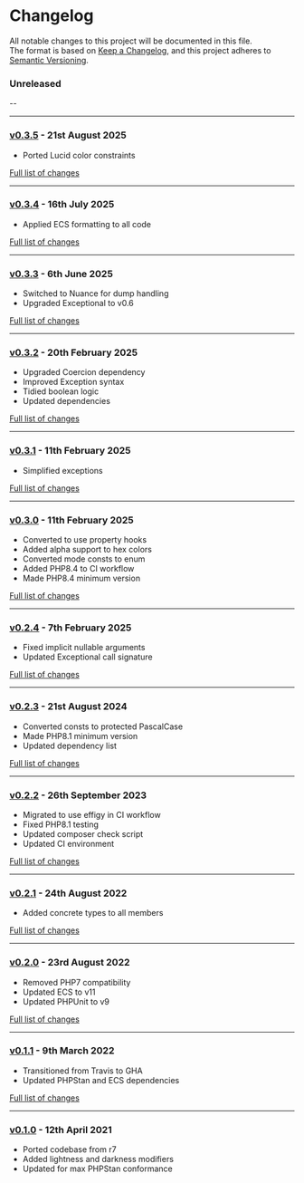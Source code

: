 # Changelog

All notable changes to this project will be documented in this file.<br>
The format is based on [Keep a Changelog](https://keepachangelog.com/en/1.0.0/),
and this project adheres to [Semantic Versioning](https://semver.org/spec/v2.0.0.html).

### Unreleased
--

---

### [v0.3.5](https://github.com/decodelabs/spectrum/commits/v0.3.5) - 21st August 2025

- Ported Lucid color constraints

[Full list of changes](https://github.com/decodelabs/spectrum/compare/v0.3.4...v0.3.5)

---

### [v0.3.4](https://github.com/decodelabs/spectrum/commits/v0.3.4) - 16th July 2025

- Applied ECS formatting to all code

[Full list of changes](https://github.com/decodelabs/spectrum/compare/v0.3.3...v0.3.4)

---

### [v0.3.3](https://github.com/decodelabs/spectrum/commits/v0.3.3) - 6th June 2025

- Switched to Nuance for dump handling
- Upgraded Exceptional to v0.6

[Full list of changes](https://github.com/decodelabs/spectrum/compare/v0.3.2...v0.3.3)

---

### [v0.3.2](https://github.com/decodelabs/spectrum/commits/v0.3.2) - 20th February 2025

- Upgraded Coercion dependency
- Improved Exception syntax
- Tidied boolean logic
- Updated dependencies

[Full list of changes](https://github.com/decodelabs/spectrum/compare/v0.3.1...v0.3.2)

---

### [v0.3.1](https://github.com/decodelabs/spectrum/commits/v0.3.1) - 11th February 2025

- Simplified exceptions

[Full list of changes](https://github.com/decodelabs/spectrum/compare/v0.3.0...v0.3.1)

---

### [v0.3.0](https://github.com/decodelabs/spectrum/commits/v0.3.0) - 11th February 2025

- Converted to use property hooks
- Added alpha support to hex colors
- Converted mode consts to enum
- Added PHP8.4 to CI workflow
- Made PHP8.4 minimum version

[Full list of changes](https://github.com/decodelabs/spectrum/compare/v0.2.4...v0.3.0)

---

### [v0.2.4](https://github.com/decodelabs/spectrum/commits/v0.2.4) - 7th February 2025

- Fixed implicit nullable arguments
- Updated Exceptional call signature

[Full list of changes](https://github.com/decodelabs/spectrum/compare/v0.2.3...v0.2.4)

---

### [v0.2.3](https://github.com/decodelabs/spectrum/commits/v0.2.3) - 21st August 2024

- Converted consts to protected PascalCase
- Made PHP8.1 minimum version
- Updated dependency list

[Full list of changes](https://github.com/decodelabs/spectrum/compare/v0.2.2...v0.2.3)

---

### [v0.2.2](https://github.com/decodelabs/spectrum/commits/v0.2.2) - 26th September 2023

- Migrated to use effigy in CI workflow
- Fixed PHP8.1 testing
- Updated composer check script
- Updated CI environment

[Full list of changes](https://github.com/decodelabs/spectrum/compare/v0.2.1...v0.2.2)

---

### [v0.2.1](https://github.com/decodelabs/spectrum/commits/v0.2.1) - 24th August 2022

- Added concrete types to all members

[Full list of changes](https://github.com/decodelabs/spectrum/compare/v0.2.0...v0.2.1)

---

### [v0.2.0](https://github.com/decodelabs/spectrum/commits/v0.2.0) - 23rd August 2022

- Removed PHP7 compatibility
- Updated ECS to v11
- Updated PHPUnit to v9

[Full list of changes](https://github.com/decodelabs/spectrum/compare/v0.1.1...v0.2.0)

---

### [v0.1.1](https://github.com/decodelabs/spectrum/commits/v0.1.1) - 9th March 2022

- Transitioned from Travis to GHA
- Updated PHPStan and ECS dependencies

[Full list of changes](https://github.com/decodelabs/spectrum/compare/v0.1.0...v0.1.1)

---

### [v0.1.0](https://github.com/decodelabs/spectrum/commits/v0.1.0) - 12th April 2021

- Ported codebase from r7
- Added lightness and darkness modifiers
- Updated for max PHPStan conformance
